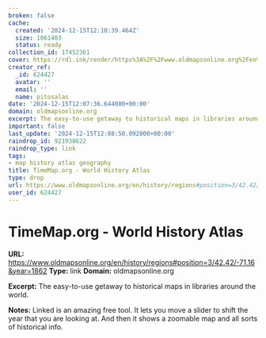 ```yaml
---
broken: false
cache:
  created: '2024-12-15T12:10:39.464Z'
  size: 1061403
  status: ready
collection_id: 17452361
cover: https://rdl.ink/render/https%3A%2F%2Fwww.oldmapsonline.org%2Fen%2Fhistory%2Fregions%23position%3D3%2F42.42%2F-71.16%26year%3D1862
creator_ref:
  _id: 624427
  avatar: ''
  email: ''
  name: pitosalas
date: '2024-12-15T12:07:36.644000+00:00'
domain: oldmapsonline.org
excerpt: The easy-to-use getaway to historical maps in libraries around the world.
important: false
last_update: '2024-12-15T12:08:50.092000+00:00'
raindrop_id: 921938622
raindrop_type: link
tags:
- map history atlas geography
title: TimeMap.org - World History Atlas
type: drop
url: https://www.oldmapsonline.org/en/history/regions#position=3/42.42/-71.16&year=1862
user_id: 624427
---
```


# TimeMap.org - World History Atlas

**URL:** https://www.oldmapsonline.org/en/history/regions#position=3/42.42/-71.16&year=1862
**Type:** link
**Domain:** oldmapsonline.org

**Excerpt:** The easy-to-use getaway to historical maps in libraries around the world.

**Notes:**
Linked is an amazing free tool. It lets you move a slider to shift the year that you are looking at. And then it shows a zoomable map and all sorts of historical info. 
